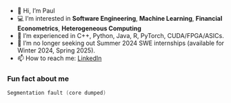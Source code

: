 - 👋 Hi, I’m Paul
- 💻 I’m interested in **Software Engineering**, **Machine Learning**, **Financial Econometrics**, **Heterogeneous Computing**
- 📖 I’m experienced in C++, Python, Java, R, PyTorch, CUDA/FPGA/ASICs.
- 👀 I’m no longer seeking out Summer 2024 SWE internships (available for Winter 2024, Spring 2025).
- 📫 How to reach me: [LinkedIn](https://www.linkedin.com/in/paul-serafimescu/)

### Fun fact about me
```c
Segmentation fault (core dumped)
```

